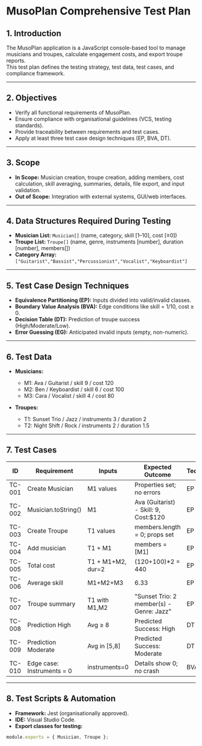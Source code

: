 # MusoPlan Comprehensive Test Plan

## 1. Introduction

The MusoPlan application is a JavaScript console-based tool to manage musicians and troupes, calculate engagement costs, and export troupe reports.  
This test plan defines the testing strategy, test data, test cases, and compliance framework.

---

## 2. Objectives

- Verify all functional requirements of MusoPlan.
- Ensure compliance with organisational guidelines (VCS, testing standards).
- Provide traceability between requirements and test cases.
- Apply at least three test case design techniques (EP, BVA, DT).

---

## 3. Scope

- **In Scope:** Musician creation, troupe creation, adding members, cost calculation, skill averaging, summaries, details, file export, and input validation.
- **Out of Scope:** Integration with external systems, GUI/web interfaces.

---

## 4. Data Structures Required During Testing

- **Musician List:** `Musician[]` (name, category, skill [1–10], cost [≥0])
- **Troupe List:** `Troupe[]` (name, genre, instruments [number], duration [number], members[])
- **Category Array:** `["Guitarist","Bassist","Percussionist","Vocalist","Keyboardist"]`

---

## 5. Test Case Design Techniques

- **Equivalence Partitioning (EP):** Inputs divided into valid/invalid classes.
- **Boundary Value Analysis (BVA):** Edge conditions like skill = 1/10, cost ≥ 0.
- **Decision Table (DT):** Prediction of troupe success (High/Moderate/Low).
- **Error Guessing (EG):** Anticipated invalid inputs (empty, non-numeric).

---

## 6. Test Data

- **Musicians:**

  - M1: Ava / Guitarist / skill 9 / cost 120
  - M2: Ben / Keyboardist / skill 6 / cost 100
  - M3: Cara / Vocalist / skill 4 / cost 80

- **Troupes:**
  - T1: Sunset Trio / Jazz / instruments 3 / duration 2
  - T2: Night Shift / Rock / instruments 2 / duration 1.5

---

## 7. Test Cases

| ID     | Requirement                | Inputs            | Expected Outcome                         | Tech |
| ------ | -------------------------- | ----------------- | ---------------------------------------- | ---- |
| TC-001 | Create Musician            | M1 values         | Properties set; no errors                | EP   |
| TC-002 | Musician.toString()        | M1                | Ava (Guitarist) - Skill: 9, Cost:$120    | EP   |
| TC-003 | Create Troupe              | T1 values         | members.length = 0; props set            | EP   |
| TC-004 | Add musician               | T1 + M1           | members = [M1]                           | EP   |
| TC-005 | Total cost                 | T1 + M1+M2, dur=2 | (120+100)\*2 = 440                       | EP   |
| TC-006 | Average skill              | M1+M2+M3          | 6.33                                     | EP   |
| TC-007 | Troupe summary             | T1 with M1,M2     | "Sunset Trio: 2 member(s) - Genre: Jazz" | EP   |
| TC-008 | Prediction High            | Avg ≥ 8           | Predicted Success: High                  | DT   |
| TC-009 | Prediction Moderate        | Avg in [5,8]      | Predicted Success: Moderate              | DT   |
| TC-010 | Edge case: Instruments = 0 | instruments=0     | Details show 0; no crash                 | BVA  |

---

## 8. Test Scripts & Automation

- **Framework:** Jest (organisationally approved).
- **IDE:** Visual Studio Code.
- **Export classes for testing:**

```js
module.exports = { Musician, Troupe };
```
